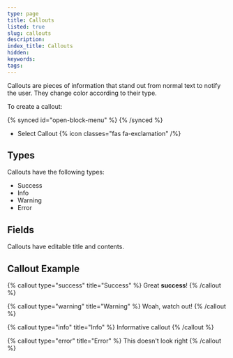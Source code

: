 ```yaml
---
type: page
title: Callouts
listed: true
slug: callouts
description: 
index_title: Callouts
hidden: 
keywords: 
tags: 
---
```


Callouts are pieces of information that stand out from normal text to notify the user. They change color according to their type.

To create a callout:

{% synced id="open-block-menu" %}
{% /synced %}

- Select Callout {% icon classes="fas fa-exclamation" /%}

## Types

Callouts have the following types:

- Success
- Info
- Warning
- Error

## Fields

Callouts have editable title and contents.

## Callout Example

{% callout type="success" title="Success" %}
Great **success**!
{% /callout %}

{% callout type="warning" title="Warning" %}
Woah, watch out!
{% /callout %}

{% callout type="info" title="Info" %}
Informative callout
{% /callout %}

{% callout type="error" title="Error" %}
This doesn't look right
{% /callout %}